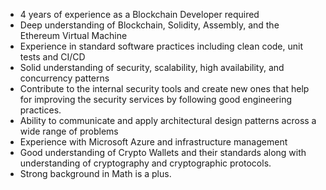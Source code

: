 - 4 years of experience as a Blockchain Developer required
- Deep understanding of Blockchain, Solidity, Assembly, and the Ethereum Virtual Machine
- Experience in standard software practices including clean code, unit tests and CI/CD
- Solid understanding of security, scalability, high availability, and concurrency patterns
- Contribute to the internal security tools and create new ones that help for improving the security services by following good engineering practices.
- Ability to communicate and apply architectural design patterns across a wide range of problems
- Experience with Microsoft Azure and infrastructure management
- Good understanding of Crypto Wallets and their standards along with understanding of cryptography and cryptographic protocols.
- Strong background in Math is a plus.
